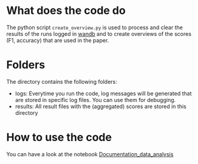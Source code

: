 # What does the code do

The python script `create_overview.py` is used to process and clear the results of the runs logged in [wandb](https://wandb.ai/site) and to create overviews of the scores (F1, accuracy) that are used in the paper.

# Folders

The directory contains the following folders:

- logs: Everytime you run the code, log messages will be generated that are stored in specific log files. You can use them for debugging.
- results: All result files with the (aggregated) scores are stored in this directory

# How to use the code

You can have a look at the notebook [Documentation_data_analysis](https://github.com/JoelNiklaus/LEXTREME/blob/main/utils/Documentation_data_analysis.ipynb)
